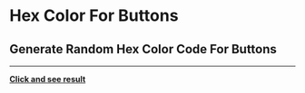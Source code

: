 # Hex Color For Buttons

## Generate Random Hex Color Code For Buttons

---

**<a href="https://mehrvarshodiev.github.io/buttons-hex-color/" target="_blank">Click and see result</a>**
